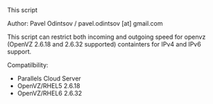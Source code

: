 This script


Author: Pavel Odintsov / pavel.odintsov [at] gmail.com

This script can restrict both incoming and outgoing speed for openvz (OpenVZ 2.6.18 and 2.6.32 supported) containters for IPv4 and IPv6 support.

Compatilbility:
* Parallels Cloud Server
* OpenVZ/RHEL5 2.6.18
* OpenVZ/RHEL6 2.6.32
